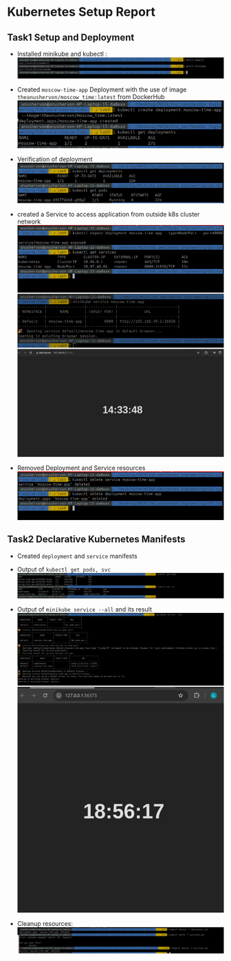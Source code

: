 # Kubernetes Setup Report

## Task1 Setup and Deployment 

- Installed minikube and kubectl : 
![which_kubectl_minikube.png](screenshots/which_kubectl_minikube.png)

- Created `moscow-time-app` Deployment with the use of image `theanushervon/moscow_time:latest` from DockerHub
![kubectl_deployment_created.png](screenshots/kubectl_deployment_created.png)

- Verification of deployment
![verify_deployment.png](screenshots/verify_deployment.png)

- created a Service to access application from outside k8s cluster network
![kubectl_created_service.png.png](screenshots/kubectl_created_service.png.png)
![minikube_service.png](screenshots/minikube_service.png)
![time.png](screenshots/time.png)

- Removed Deployment and Service resources
![delete_service_deployment.png](screenshots/delete_service_deployment.png)

## Task2 Declarative Kubernetes Manifests

- Created `deployment` and `service` manifests

- Output of `kubectl get pods, svc`
![deployment_output.png](screenshots/deployment_output.png)

- Output of `minikube service --all` and its result 
![minikube_service_all.png](screenshots/minikube_service_all.png)
![time2.png](screenshots/time2.png)

- Cleanup resources: 
![cleanup_resources.png](screenshots/cleanup_resources.png)